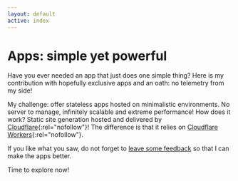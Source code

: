 ```yaml
---
layout: default
active: index
---
```


<div class="card" markdown="1">

# Apps: simple yet powerful

Have you ever needed an app that just does one simple thing? Here is my contribution with hopefully exclusive apps and
an oath: no telemetry from my side!

My challenge: offer stateless apps hosted on minimalistic environments. No server to manage, infinitely scalable and
extreme performance! How does it work? Static site generation hosted and delivered by [Cloudflare](https://www.cloudflare.com/){:rel="nofollow"}!
The difference is that it relies on [Cloudflare Workers](https://workers.cloudflare.com/){:rel="nofollow"}.

If you like what you saw, do not forget to [leave some feedback](https://apps.vcz.fr/apps/feedback/?appid=hS7YejNaDu6k)
so that I can make the apps better.

Time to explore now!

</div>